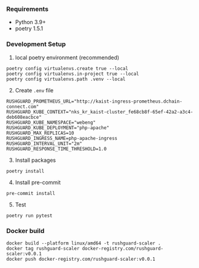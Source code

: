 ### Requirements

- Python 3.9+
- poetry 1.5.1

### Development Setup

1. local poetry environment (recommended)

```
poetry config virtualenvs.create true --local
poetry config virtualenvs.in-project true --local
poetry config virtualenvs.path .venv --local
```

2. Create `.env` file

```
RUSHGUARD_PROMETHEUS_URL="http://kaist-ingress-prometheus.dchain-connect.com"
RUSHGUARD_KUBE_CONTEXT="nks_kr_kaist-cluster_fe68cb8f-65ef-42a2-a3c4-deb608eacbce"
RUSHGUARD_KUBE_NAMESPACE="webeng"
RUSHGUARD_KUBE_DEPLOYMENT="php-apache"
RUSHGUARD_MAX_REPLICAS=10
RUSHGUARD_INGRESS_NAME=php-apache-ingress
RUSHGUARD_INTERVAL_UNIT="2m"
RUSHGUARD_RESPONSE_TIME_THRESHOLD=1.0
```

3. Install packages

```
poetry install
```

4. Install pre-commit

```
pre-commit install
```

5. Test

```
poetry run pytest
```

### Docker build

```
docker build --platform linux/amd64 -t rushguard-scaler .
docker tag rushguard-scaler docker-registry.com/rushguard-scaler:v0.0.1
docker push docker-registry.com/rushguard-scaler:v0.0.1
```
